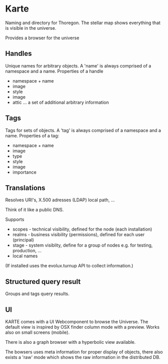 Karte
=====

Naming and directory for Thoregon. The stellar map shows everything that is visible in the universe.

Provides a browser for the universe

## Handles
Unique names for arbitrary objects. A 'name' is always comprised of a namespace and a name.
Properties of a handle
- namespace + name
- image
- style
- image
- attic     ... a set of additional arbitrary information   

## Tags
Tags for sets of objects. A 'tag' is always comprised of a namespace and a name.
Properties of a tag:
- namespace + name
- image
- type
- style
- image
- importance

## Translations

Resolves URI's, X.500 adresses (LDAP) local path, ...

Think of it like a public DNS.

Supports 
- scopes - technical visibility, defined for the node (each installation)
- realms - business visibility (permissions), defined for each user (principal)
- stage  - system visiblity, define for a group of nodes e.g. for testing, production, ...
- local names

(If installed uses the evolux.turnup API to collect information.)

## Structured query result
Groups and tags query results. 

## UI

KARTE comes with a UI Webcomponent to browse the Universe.
The default view is inspired by OSX finder column mode with a preview.
Works also on small screens (mobile).

There is also a graph browser with a hyperbolic view available.
 
The bowsers uses meta information for proper display of objects, there also
exists a 'raw' mode which shows the raw information in the distributed DB.
 
